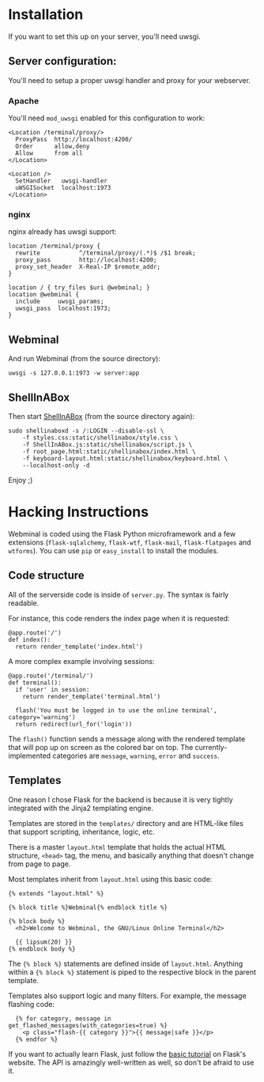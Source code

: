 # Installation

If you want to set this up on your server, you'll need uwsgi.

## Server configuration:

You'll need to setup a proper uwsgi handler and proxy for your webserver.

### Apache

You'll need `mod_uwsgi` enabled for this configuration to work:

    <Location /terminal/proxy/>
      ProxyPass  http://localhost:4200/
      Order      allow,deny
      Allow      from all
    </Location>
    
    <Location />
      SetHandler   uwsgi-handler
      uWSGISocket  localhost:1973
    </Location>

### nginx

nginx already has uwsgi support:

    location /terminal/proxy {
      rewrite           ^/terminal/proxy/(.*)$ /$1 break;
      proxy_pass        http://localhost:4200;
      proxy_set_header  X-Real-IP $remote_addr;
    }
    
    location / { try_files $uri @webminal; }
    location @webminal {
      include     uwsgi_params;
      uwsgi_pass  localhost:1973;
    }

## Webminal

And run Webminal (from the source directory):

    uwsgi -s 127.0.0.1:1973 -w server:app

## ShellInABox

Then start [ShellInABox](http://code.google.com/p/shellinabox/) (from the source directory again):

    sudo shellinaboxd -s /:LOGIN --disable-ssl \
        -f styles.css:static/shellinabox/style.css \
        -f ShellInABox.js:static/shellinabox/script.js \
        -f root_page.html:static/shellinabox/index.html \
        -f keyboard-layout.html:static/shellinabox/keyboard.html \
        --localhost-only -d

Enjoy ;)

# Hacking Instructions

Webminal is coded using the Flask Python microframework and a few extensions (`flask-sqlalchemy`, `flask-wtf`, `flask-mail`, `flask-flatpages` and `wtforms`). You can use `pip` or `easy_install` to install the modules.

## Code structure

All of the serverside code is inside of `server.py`. The syntax is fairly readable.

For instance, this code renders the index page when it is requested:

    @app.route('/')
    def index():
      return render_template('index.html')

A more complex example involving sessions:

    @app.route('/terminal/')
    def terminal():
      if 'user' in session:
        return render_template('terminal.html')
      
      flash('You must be logged in to use the online terminal', category='warning')
      return redirect(url_for('login'))

The `flash()` function sends a message along with the rendered template that will pop up on screen as the colored bar on top. The currently-implemented categories are `message`, `warning`, `error` and `success`.

## Templates

One reason I chose Flask for the backend is because it is very tightly integrated with the Jinja2 templating engine.

Templates are stored in the `templates/` directory and are HTML-like files that support scripting, inheritance, logic, etc.

There is a master `layout.html` template that holds the actual HTML structure, `<head>` tag, the menu, and basically anything that doesn't change from page to page.

Most templates inherit from `layout.html` using this basic code:

    {% extends "layout.html" %}

    {% block title %}Webminal{% endblock title %}

    {% block body %}
      <h2>Welcome to Webminal, the GNU/Linux Online Terminal</h2>
      
      {{ lipsum(20) }}
    {% endblock body %}

The `{% block %}` statements are defined inside of `layout.html`. Anything within a `{% block %}` statement is piped to the respective block in the parent template.

Templates also support logic and many filters. For example, the message flashing code:

      {% for category, message in get_flashed_messages(with_categories=true) %}
        <p class="flash-{{ category }}">{{ message|safe }}</p>
      {% endfor %}

If you want to actually learn Flask, just follow the [basic tutorial](http://flask.pocoo.org/docs/tutorial/) on Flask's website. The API is amazingly well-written as well, so don't be afraid to use it.
